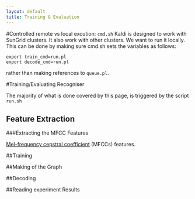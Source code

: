 ```yaml
---
layout: default
title: Training & Evaluation
---
```


#Controlled remote vs local excution: `cmd.sh`
Kaldi is designed to work with SunGrid clusters.
It also work with other clusters.
We want to run it locally.
This can be done by making sure cmd.sh sets the variables as follows:

```
export train_cmd=run.pl
export decode_cmd=run.pl
```
rather than making references to `queue.pl`.



#Training/Evaluating Recogniser

The majority of what is done covered by this page, 
is triggered by the script `run.sh`



## Feature Extraction

###Extracting the MFCC Features

[Mel-frequency cepstral coefficient](http://en.wikipedia.org/wiki/Mel-frequency_cepstrum)  (MFCCs) features.

##Training

##Making of the Graph

##Decoding

##Reading experiment Results
